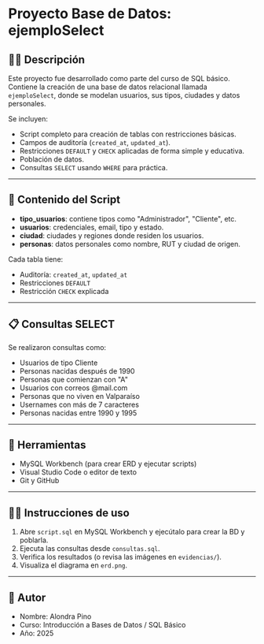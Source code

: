 # Proyecto Base de Datos: ejemploSelect

## 👨‍🏫 Descripción

Este proyecto fue desarrollado como parte del curso de SQL básico. Contiene la creación de una base de datos relacional llamada `ejemploSelect`, donde se modelan usuarios, sus tipos, ciudades y datos personales.

Se incluyen:
- Script completo para creación de tablas con restricciones básicas.
- Campos de auditoría (`created_at`, `updated_at`).
- Restricciones `DEFAULT` y `CHECK` aplicadas de forma simple y educativa.
- Población de datos.
- Consultas `SELECT` usando `WHERE` para práctica.

---


## 🧾 Contenido del Script

- **tipo_usuarios**: contiene tipos como "Administrador", "Cliente", etc.
- **usuarios**: credenciales, email, tipo y estado.
- **ciudad**: ciudades y regiones donde residen los usuarios.
- **personas**: datos personales como nombre, RUT y ciudad de origen.

Cada tabla tiene:
- Auditoría: `created_at`, `updated_at`
- Restricciones `DEFAULT`
- Restricción `CHECK` explicada

---

## 📋 Consultas SELECT

Se realizaron consultas como:
- Usuarios de tipo Cliente
- Personas nacidas después de 1990
- Personas que comienzan con "A"
- Usuarios con correos @mail.com
- Personas que no viven en Valparaíso
- Usernames con más de 7 caracteres
- Personas nacidas entre 1990 y 1995

---

## 🧰 Herramientas

- MySQL Workbench (para crear ERD y ejecutar scripts)
- Visual Studio Code o editor de texto
- Git y GitHub

---

## 👩‍💻 Instrucciones de uso

1. Abre `script.sql` en MySQL Workbench y ejecútalo para crear la BD y poblarla.
2. Ejecuta las consultas desde `consultas.sql`.
3. Verifica los resultados (o revisa las imágenes en `evidencias/`).
4. Visualiza el diagrama en `erd.png`.

---

## 📝 Autor

- Nombre: Alondra Pino
- Curso: Introducción a Bases de Datos / SQL Básico
- Año: 2025
